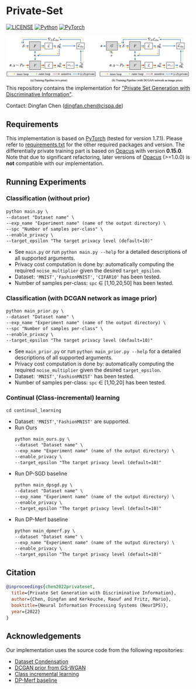 # Private-Set
[![LICENSE](https://img.shields.io/badge/license-MIT-green?style=flat-square)](LICENSE)
[![Python](https://img.shields.io/badge/python-3.6-blue.svg?style=flat-square)](https://www.python.org/)
[![PyTorch](https://img.shields.io/badge/PyTorch-1.7.1-orange)](https://pytorch.org/)

![image](teaser.jpeg)
This repository contains the implementation for ["Private Set Generation with Discriminative Information"](https://openreview.net/pdf?id=mxnxRw8jiru).

Contact: Dingfan Chen ([dingfan.chen@cispa.de](mailto:dingfan.chen@cispa.de))


## Requirements
This implementation is based on [PyTorch](https://www.anaconda.com/download/) (tested for version 1.7.1). Please refer to [requirements.txt](requirements.txt) for the other required packages and version. The differentially private training part is based on [Opacus](https://opacus.ai/) with version **0.15.0**. Note that due to significant refactoring, later versions of [Opacus](https://opacus.ai/) (>=1.0.0) is **not** compatible with our implementation. 

## Running Experiments
### Classification (without prior)
```main
python main.py \
--dataset "Dataset name" \
--exp_name "Experiment name" (name of the output directory) \
--spc "Number of samples per-class" \
--enable_privacy \
--target_epsilon "The target privacy level (default=10)"
```
- See ```main.py``` or run ```python main.py --help``` for a detailed descriptions of all supported arguments.
- Privacy cost computation is done by: automatically computing the required ```noise_multiplier``` given the desired ```target_epsilon```.   
- Dataset: ```'MNIST'```,```'FashionMNIST'```, ```'CIFAR10'``` has been tested.
- Number of samples per-class: ```spc``` $\in$ [1,10,20,50] has been tested.

### Classification (with DCGAN network as image prior)
```main prior
python main_prior.py \
--dataset "Dataset name" \
--exp_name "Experiment name" (name of the output directory) \
--spc "Number of samples per-class" \
--enable_privacy \
--target_epsilon "The target privacy level (default=10)"
```
- See ```main_prior.py``` or run ```python main_prior.py --help``` for a detailed descriptions of all supported arguments.
- Privacy cost computation is done by: automatically computing the required ```noise_multiplier``` given the desired ```target_epsilon```.   
- Dataset: ```'MNIST'```,```'FashionMNIST'``` has been tested.
- Number of samples per-class: ```spc``` $\in$ [1,10,20] has been tested.

### Continual (Class-incremental) learning 
```continual
cd continual_learning 
```
- Dataset: ```'MNIST'```,```'FashionMNIST'``` are supported.
- Run Ours 
    ```
    python main_ours.py \
    --dataset "Dataset name" \
    --exp_name "Experiment name" (name of the output directory) \
    --enable_privacy \
    --target_epsilon "The target privacy level (default=10)"
    ```
- Run DP-SGD baseline
    ```
    python main_dpsgd.py \
    --dataset "Dataset name" \
    --exp_name "Experiment name" (name of the output directory) \
    --enable_privacy \
    --target_epsilon "The target privacy level (default=10)"
    ```
- Run DP-Merf baseline
    ```
    python main_dpmerf.py \
    --dataset "Dataset name" \
    --exp_name "Experiment name" (name of the output directory) \
    --enable_privacy \
    --target_epsilon "The target privacy level (default=10)"
    ```


## Citation
```bibtex
@inproceedings{chen2022privateset,
  title={Private Set Generation with Discriminative Information},
  author={Chen, Dingfan and Kerkouche, Raouf and Fritz, Mario},
  booktitle={Neural Information Processing Systems (NeurIPS)},
  year={2022}
}
```

## Acknowledgements
Our implementation uses the source code from the following repositories:
- [Dataset Condensation](https://github.com/VICO-UoE/DatasetCondensation)
- [DCGAN prior from GS-WGAN](https://github.com/DingfanChen/GS-WGAN)
- [Class incremental learning](https://github.com/yaoyao-liu/class-incremental-learning)
- [DP-Merf baseline](https://github.com/frhrdr/dp-merf)
